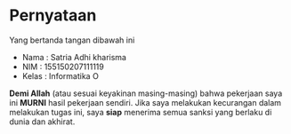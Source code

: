 # Pernyataan

Yang bertanda tangan dibawah ini

* Nama : Satria Adhi kharisma	
* NIM : 155150207111119
* Kelas : Informatika O

**Demi Allah** (atau sesuai keyakinan masing-masing) bahwa pekerjaan saya ini **MURNI** hasil pekerjaan sendiri. Jika saya melakukan kecurangan dalam melakukan tugas ini, saya **siap** menerima semua sanksi yang berlaku di dunia dan akhirat.
